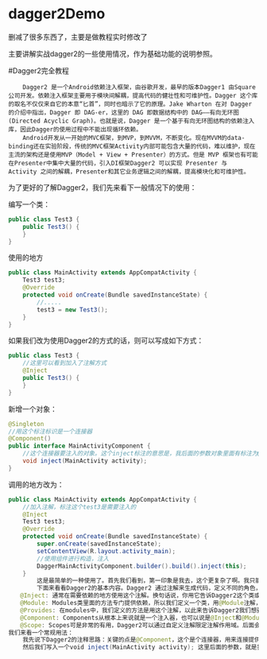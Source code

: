 # dagger2Demo
删减了很多东西了，主要是做教程实时修改了

主要讲解实战dagger2的一些使用情况，作为基础功能的说明参照。

#Dagger2完全教程

        Dagger2 是一个Android依赖注入框架，由谷歌开发，最早的版本Dagger1 由Square公司开发。依赖注入框架主要用于模块间解耦，提高代码的健壮性和可维护性。Dagger 这个库的取名不仅仅来自它的本意“匕首”，同时也暗示了它的原理。Jake Wharton 在对 Dagger 的介绍中指出，Dagger 即 DAG-er，这里的 DAG 即数据结构中的 DAG——有向无环图(Directed Acyclic Graph)。也就是说，Dagger 是一个基于有向无环图结构的依赖注入库，因此Dagger的使用过程中不能出现循环依赖。
        Android开发从一开始的MVC框架，到MVP，到MVVM，不断变化。现在MVVM的data-binding还在实验阶段，传统的MVC框架Activity内部可能包含大量的代码，难以维护，现在主流的架构还是使用MVP（Model + View + Presenter）的方式。但是 MVP 框架也有可能在Presenter中集中大量的代码，引入DI框架Dagger2 可以实现 Presenter 与 Activity 之间的解耦，Presenter和其它业务逻辑之间的解耦，提高模块化和可维护性。

为了更好的了解Dagger2，我们先来看下一般情况下的使用：

编写一个类：

```java
public class Test3 {
    public Test3() {
    }
}
```
使用的地方
```java
public class MainActivity extends AppCompatActivity {
    Test3 test3;
    @Override
    protected void onCreate(Bundle savedInstanceState) {
        //.....
        test3 = new Test3();
    }
}
```
如果我们改为使用Dagger2的方式的话，则可以写成如下方式：
```java
public class Test3 {
    //这里可以看到加入了注解方式
    @Inject
    public Test3() {
    }
}
```
新增一个对象：
```java
@Singleton
//用这个标注标识是一个连接器
@Component()
public interface MainActivityComponent {
    //这个连接器要注入的对象。这个inject标注的意思是，我后面的参数对象里面有标注为@Inject的属性，这个标注的属性是需要这个连接器注入进来的。
    void inject(MainActivity activity);
}
```

调用的地方改为：
```java
public class MainActivity extends AppCompatActivity {
    //加入注解，标注这个test3是需要注入的
    @Inject
    Test3 test3;
    @Override
    protected void onCreate(Bundle savedInstanceState) {
        super.onCreate(savedInstanceState);
        setContentView(R.layout.activity_main);
        //使用组件进行构造，注入
        DaggerMainActivityComponent.builder().build().inject(this);
    }
        这是最简单的一种使用了。首先我们看到，第一印象是我去，这个更复杂了啊。我只能说确实，因为这个是它对的最基础的使用，看起来很笨拙，但是当它在大型项目里面，在依赖更多的情况下，则会发生质的飞跃，会发现它非常好用，并且将你需要传递的参数都隐藏掉，来实现解耦。
        下面来看看Dagger2的基本内容。Dagger2 通过注解来生成代码，定义不同的角色，主要的注解有：@Inject、@Module 、@Component 、@Provides 、@Scope 、@SubComponent 等。
　　@Inject: 通常在需要依赖的地方使用这个注解。换句话说，你用它告诉Dagger2这个类或者字段需要依赖注入。这样，Dagger2就会构造一个这个类的实例并满足他们的依赖。
　　@Module: Modules类里面的方法专门提供依赖，所以我们定义一个类，用@Module注解，这样Dagger在构造类的实例的时候，就知道从哪里去找到需要的 依赖。modules的一个重要特征是它们设计为分区并组合在一起（比如说，在我们的app中可以有多个组成在一起的modules）。
　　@Provides: 在modules中，我们定义的方法是用这个注解，以此来告诉Dagger2我们想要构造对象并提供这些依赖。
　　@Component: Components从根本上来说就是一个注入器，也可以说是@Inject和@Module的桥梁，它的主要作用就是连接这两个部分。 Components可以提供所有定义了的类型的实例，比如：我们必须用@Component注解一个接口然后列出所有的　　 @Modules组成该组件，如 果缺失了任何一块都会在编译的时候报错。所有的组件都可以通过它的modules知道依赖的范围。
　　@Scope: Scopes可是非常的有用，Dagger2可以通过自定义注解限定注解作用域。后面会演示一个例子，这是一个非常强大的特点，因为就如前面说的一样，没必要让每个对象都去了解如何管理他们的实例。
我们来看一个常规用法：
	我先说下Dagger2的注释思路：关键的点是@Component，这个是个连接器，用来连接提供方和使用方的，所以它是桥梁。它使用在组件里面标记使用的Module（标记用到了哪个Module，主要是看使用方需要哪些对象进行构造，然后将它的提供方@module写在这里）
	然后我们写入一个void inject(MainActivity activity); 这里后面的参数，就是我们的使用方了。如此一来，我们在使用的地方，使用类似这种方式（DaggerMainActivityComponent.builder().build().inject(this);）的动作，将使用方类里面的标记 为@Inject的类初始化掉，完成自动初始化的动作。

